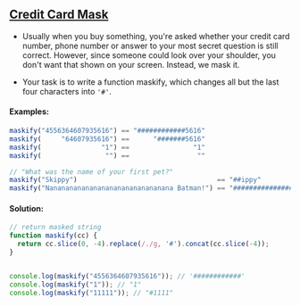 ## [Credit Card Mask](https://www.codewars.com/kata/5412509bd436bd33920011bc/javascript)

- Usually when you buy something, you're asked whether your credit card number, phone number or answer to your most secret question is still correct. However, since someone could look over your shoulder, you don't want that shown on your screen. Instead, we mask it.

- Your task is to write a function maskify, which changes all but the last four characters into `'#'`.

#### Examples:
```js
maskify("4556364607935616") == "############5616"
maskify(     "64607935616") ==      "#######5616"
maskify(               "1") ==                "1"
maskify(                "") ==                 ""

// "What was the name of your first pet?"
maskify("Skippy")                                   == "##ippy"
maskify("Nananananananananananananananana Batman!") == "####################################man!"
```
#### Solution:
```js
// return masked string
function maskify(cc) {
  return cc.slice(0, -4).replace(/./g, '#').concat(cc.slice(-4));
}


console.log(maskify("4556364607935616")); // '############'
console.log(maskify("1")); // "1"
console.log(maskify("11111")); // "#1111"
```